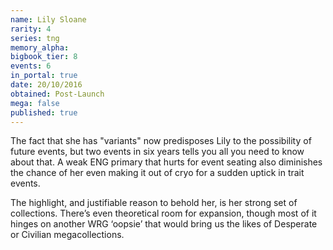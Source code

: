 ```yaml
---
name: Lily Sloane
rarity: 4
series: tng
memory_alpha:
bigbook_tier: 8
events: 6
in_portal: true
date: 20/10/2016
obtained: Post-Launch
mega: false
published: true
---
```


The fact that she has "variants" now predisposes Lily to the possibility of future events, but two events in six years tells you all you need to know about that. A weak ENG primary that hurts for event seating also diminishes the chance of her even making it out of cryo for a sudden uptick in trait events.

The highlight, and justifiable reason to behold her, is her strong set of collections. There’s even theoretical room for expansion, though most of it hinges on another WRG ‘oopsie’ that would bring us the likes of Desperate or Civilian megacollections.
